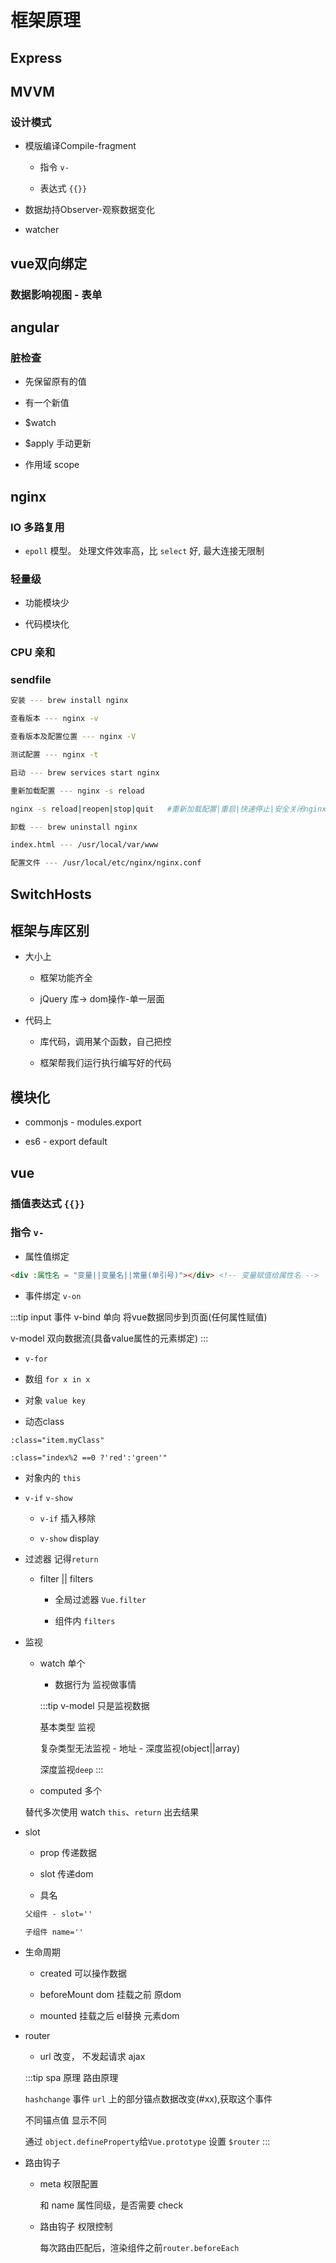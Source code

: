 # 框架原理

## Express

## MVVM

### 设计模式

- 模版编译Compile-fragment

  - 指令 `v-`

  - 表达式 `{{}}`

- 数据劫持Observer-观察数据变化

- watcher

## vue双向绑定

### 数据影响视图 - 表单

## angular

### 脏检查

- 先保留原有的值

- 有一个新值

- $watch

- $apply 手动更新

- 作用域 scope

## nginx

### IO 多路复用

- `epoll` 模型。 处理文件效率高，比 `select` 好, 最大连接无限制

### 轻量级

- 功能模块少

- 代码模块化

### CPU 亲和

### sendfile

```bash
安装 --- brew install nginx

查看版本 --- nginx -v

查看版本及配置位置 --- nginx -V

测试配置 --- nginx -t

启动 --- brew services start nginx

重新加载配置 --- nginx -s reload

nginx -s reload|reopen|stop|quit   #重新加载配置|重启|快速停止|安全关闭nginx

卸载 --- brew uninstall nginx

index.html --- /usr/local/var/www

配置文件 --- /usr/local/etc/nginx/nginx.conf
```

## SwitchHosts

## 框架与库区别

- 大小上

  - 框架功能齐全

  - jQuery 库-> dom操作-单一层面

- 代码上

  - 库代码，调用某个函数，自己把控

  - 框架帮我们运行执行编写好的代码

## 模块化

- commonjs - modules.export

- es6 - export default

## vue

### 插值表达式 `{{}}`

### 指令 `v-`

- 属性值绑定

```html
<div :属性名 = "变量||变量名||常量(单引号)"></div> <!-- 变量赋值给属性名 -->
```

- 事件绑定 `v-on`

:::tip input 事件
v-bind 单向 将vue数据同步到页面(任何属性赋值)

v-model 双向数据流(具备value属性的元素绑定)
:::

- `v-for`

- 数组 `for x in x`

- 对象 `value key`

- 动态class

`:class="item.myClass"`

`:class="index%2 ==0 ?'red':'green'"`

- 对象内的 `this`

- `v-if` `v-show`

  - `v-if` 插入移除

  - `v-show` display

- 过滤器 记得`return`

  - filter || filters

    - 全局过滤器 `Vue.filter`

    - 组件内 `filters`

- 监视

  - watch 单个

    - 数据行为 监视做事情

    :::tip
      v-model 只是监视数据

      基本类型 监视

      复杂类型无法监视 - 地址 - 深度监视(object||array)

      深度监视`deep`
    :::

  - computed 多个

  替代多次使用 watch `this`、`return` 出去结果

- slot

  - prop 传递数据

  - slot 传递dom

  - 具名

  ```html
  父组件 - slot=''

  子组件 name=''
  ```

- 生命周期

  - created 可以操作数据

  - beforeMount dom 挂载之前  原dom

  - mounted 挂载之后 el替换 元素dom

- router

  - url 改变， 不发起请求 ajax

  :::tip spa 原理
  路由原理

  `hashchange` 事件  `url` 上的部分锚点数据改变(#xx),获取这个事件
  
  不同锚点值 显示不同

  通过 `object.defineProperty`给`Vue.prototype` 设置 `$router`
  :::

- 路由钩子

  - meta 权限配置

    和 name 属性同级，是否需要 check

  - 路由钩子  权限控制  
  
    每次路由匹配后，渲染组件之前`router.beforeEach`
